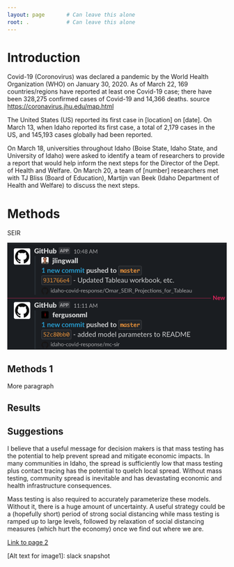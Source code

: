 ```yaml
---
layout: page       # Can leave this alone
root: .            # Can leave this alone
---
```

[//]: # (This is a comment that won't be rendered at github.io)
[//]: # (MD Cheat sheet: https://www.markdownguide.org/cheat-sheet/)
    
# Introduction

Covid-19 (Coronovirus) was declared a pandemic by the World Health Organization (WHO) on January 30, 2020. As of March 22, 169 countries/regions have reported at least one Covid-19 case; there have been 328,275 confirmed cases of Covid-19 and 14,366 deaths. 
source https://coronavirus.jhu.edu/map.html

The United States (US) reported its first case in [location] on [date]. On March 13, when Idaho reported its first case, a total of 2,179 cases in the US, and 145,193 cases globally had been reported. 

On March 18, universities throughout Idaho (Boise State, Idaho State, and University of Idaho) were asked to identify a team of researchers to provide a report that would help inform the next steps for the  Director of the Dept. of Health and Welfare. On March 20, a team of [number] researchers met with TJ Bliss (Board of Education), Martijn van Beek (Idaho Department of Health and Welfare) to discuss the next steps. 



# Methods
SEIR

![Alt text for image1][image1]

## Methods 1
More paragraph

## Results

## Suggestions

I believe that a useful message for decision makers is that mass testing has the potential to help prevent spread and mitigate economic impacts.  In many communities in Idaho, the spread is sufficiently low that mass testing plus contact tracing has the potential to quelch local spread.  Without mass testing, community spread is inevitable and has devastating economic and health infrastructure consequences.
 
Mass testing is also required to accurately parameterize these models. Without it, there is a huge amount of uncertainty.  A useful strategy could be a (hopefully short) period of strong social distancing while mass testing is ramped up to large levels, followed by relaxation of social distancing measures (which hurt the economy) once we find out where we are.


[Link to page 2](page2)


[//]: # (Links below)
[image1]: ./fig/slack1.png
[Alt text for image1]: slack snapshot

